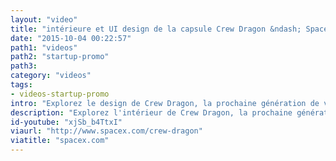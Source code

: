 ```yaml
---
layout: "video"
title: "intérieure et UI design de la capsule Crew Dragon &ndash; SpaceX"
date: "2015-10-04 00:22:57"
path1: "videos"
path2: "startup-promo"
path3:
category: "videos"
tags:
- videos-startup-promo
intro: "Explorez le design de Crew Dragon, la prochaine génération de vaisseau spatial de SpaceX conçu pour transporter des humains vers la Station spatiale internationale et d'autres destinations."
description: "Explorez l'intérieur de Crew Dragon, la prochaine génération de vaisseau spatial de SpaceX conçu pour transporter des humains vers la Station spatiale internationale et d'autres destinations"
id-youtube: "xjSb_b4TtxI"
viaurl: "http://www.spacex.com/crew-dragon"
viatitle: "spacex.com"
---
```

